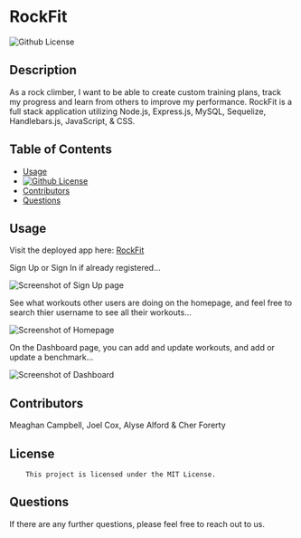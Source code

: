 # RockFit
  ![Github License](https://img.shields.io/badge/license-MIT-green)
  
  ## Description
  
  As a rock climber, I want to be able to create custom training plans, track my progress and learn from others to improve my performance. RockFit is a full stack application utilizing Node.js, Express.js, MySQL, Sequelize, Handlebars.js, JavaScript, & CSS.

  ## Table of Contents

  * [Usage](#usage)
  * [![Github License](https://img.shields.io/badge/license-MIT-green)](#license)
  * [Contributors](#contributors)
  * [Questions](#questions)

  ## Usage

  Visit the deployed app here: [RockFit](https://rockfitapp.herokuapp.com/)
  
  Sign Up or Sign In if already registered...

  ![Screenshot of Sign Up page](./public/images/signup-screenshot.png)
  
  See what workouts other users are doing on the homepage, and feel free to search thier username to see all their workouts...
  
  ![Screenshot of Homepage](./public/images/homepage-screenshot.png)  

  On the Dashboard page, you can add and update workouts, and add or update a benchmark...

  ![Screenshot of Dashboard](./public/images/dashboard-screenshot.png)

  ## Contributors

  Meaghan Campbell, Joel Cox, Alyse Alford & Cher Forerty

  ## License
      
        This project is licensed under the MIT License.
      

  ## Questions

  If there are any further questions, please feel free to reach out to us. 

 
